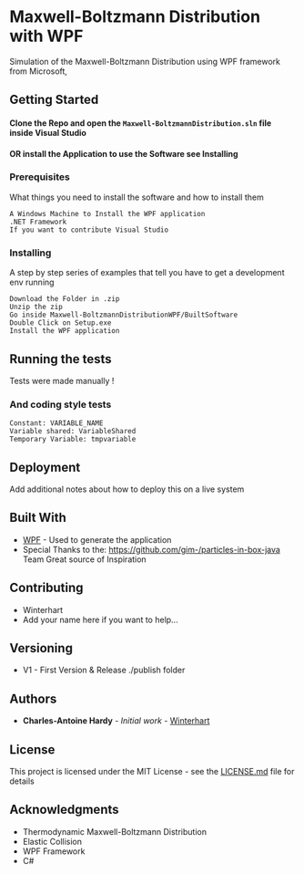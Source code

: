 # Maxwell-Boltzmann Distribution with WPF

Simulation of the Maxwell-Boltzmann Distribution using WPF framework from Microsoft,


## Getting Started

#### Clone the Repo and open the `Maxwell-BoltzmannDistribution.sln` file inside Visual Studio
####  OR install the Application to use the Software see Installing

### Prerequisites

What things you need to install the software and how to install them

```
A Windows Machine to Install the WPF application
.NET Framework
If you want to contribute Visual Studio
```

### Installing

A step by step series of examples that tell you have to get a development env running
```
Download the Folder in .zip
Unzip the zip
Go inside Maxwell-BoltzmannDistributionWPF/BuiltSoftware
Double Click on Setup.exe
Install the WPF application

```

## Running the tests

Tests were made manually !

### And coding style tests

```
Constant: VARIABLE_NAME
Variable shared: VariableShared
Temporary Variable: tmpvariable
```

## Deployment

Add additional notes about how to deploy this on a live system

## Built With

* [WPF](https://msdn.microsoft.com/en-us/library/ms754130(v=vs.110).aspx) - Used to generate the application
* Special Thanks to the: https://github.com/gim-/particles-in-box-java Team Great source of Inspiration

## Contributing

* Winterhart
* Add your name here if you want to help...

## Versioning

* V1 - First Version & Release ./publish folder

## Authors

* **Charles-Antoine Hardy** - *Initial work* - [Winterhart](https://github.com/Winterhart)


## License

This project is licensed under the MIT License - see the [LICENSE.md](LICENSE.md) file for details

## Acknowledgments

* Thermodynamic Maxwell-Boltzmann Distribution
* Elastic Collision
* WPF Framework
* C#

